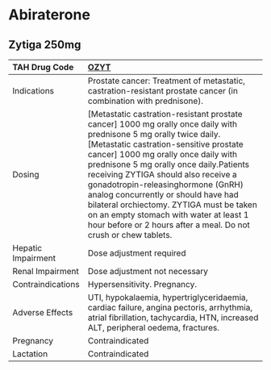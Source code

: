 # Abiraterone

## Zytiga 250mg

| TAH Drug Code      | [**OZYT**](https://www.tahsda.org.tw/drugs/hissearch.php?drug_code=OZYT)                                                                                                                                                                                                                                                                                                                                                                                                                                                    |
|:-------------------|:----------------------------------------------------------------------------------------------------------------------------------------------------------------------------------------------------------------------------------------------------------------------------------------------------------------------------------------------------------------------------------------------------------------------------------------------------------------------------------------------------------------------------|
| Indications        | Prostate cancer: Treatment of metastatic, castration-resistant prostate cancer (in combination with prednisone).                                                                                                                                                                                                                                                                                                                                                                                                            |
| Dosing             | [Metastatic castration-resistant prostate cancer] 1000 mg orally once daily with prednisone 5 mg orally twice daily.[Metastatic castration-sensitive prostate cancer] 1000 mg orally once daily with prednisone 5 mg orally once daily.Patients receiving ZYTIGA should also receive a gonadotropin-releasinghormone (GnRH) analog concurrently or should have had bilateral orchiectomy. ZYTIGA must be taken on an empty stomach with water at least 1 hour before or 2 hours after a meal. Do not crush or chew tablets. |
| Hepatic Impairment | Dose adjustment required                                                                                                                                                                                                                                                                                                                                                                                                                                                                                                    |
| Renal Impairment   | Dose adjustment not necessary                                                                                                                                                                                                                                                                                                                                                                                                                                                                                               |
| Contraindications  | Hypersensitivity. Pregnancy.                                                                                                                                                                                                                                                                                                                                                                                                                                                                                                |
| Adverse Effects    | UTI, hypokalaemia, hypertriglyceridaemia, cardiac failure, angina pectoris, arrhythmia, atrial fibrillation, tachycardia, HTN, increased ALT, peripheral oedema, fractures.                                                                                                                                                                                                                                                                                                                                                 |
| Pregnancy          | Contraindicated                                                                                                                                                                                                                                                                                                                                                                                                                                                                                                             |
| Lactation          | Contraindicated                                                                                                                                                                                                                                                                                                                                                                                                                                                                                                             |

